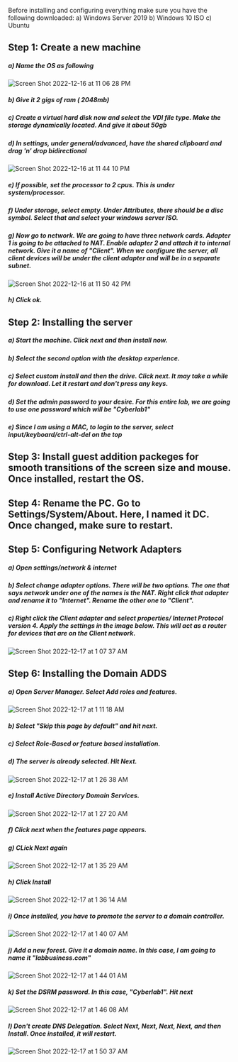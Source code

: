 Before installing and configuring everything make sure you have the following downloaded:
a) Windows Server 2019
b) Windows 10 ISO
c) Ubuntu

## Step 1: Create a new machine

##### a) Name the OS as following
![Screen Shot 2022-12-16 at 11 06 28 PM](https://user-images.githubusercontent.com/58121854/208223629-1a405f54-a712-430f-a129-0d904aded0e9.png)

##### b) Give it 2 gigs of ram ( 2048mb)

##### c) Create a virtual hard disk now and select the VDI file type. Make the storage dynamically located. And give it about 50gb

##### d) In settings, under general/advanced, have the shared clipboard and drag 'n' drop bidirectional
![Screen Shot 2022-12-16 at 11 44 10 PM](https://user-images.githubusercontent.com/58121854/208225526-2115ee59-53b5-4a18-8432-f5c6eb57b9fe.png)

##### e) If possible, set the processor to 2 cpus. This is under system/processor.

##### f) Under storage, select empty. Under Attributes, there should be a disc symbol. Select that and select your windows server ISO.

##### g) Now go to network. We are going to have three network cards. Adapter 1 is going to be attached to NAT. Enable adapter 2 and attach it to internal network. Give it a name of "Client". When we configure the server, all client devices will be under the client adapter and will be in a separate subnet.
![Screen Shot 2022-12-16 at 11 50 42 PM](https://user-images.githubusercontent.com/58121854/208225689-d4586a45-3d34-4e3e-beaa-2ee61db1d4d0.png)

##### h) Click ok.

## Step 2: Installing the server
 
##### a) Start the machine. Click next and then install now.

##### b) Select the second option with the desktop experience.

##### c) Select custom install and then the drive. Click next. It may take a while for download. Let it restart and don't press any keys.

##### d) Set the admin password to your desire. For this entire lab, we are going to use one password which will be "Cyberlab1"

##### e) Since I am using a MAC, to login to the server, select input/keyboard/ctrl-alt-del on the top

## Step 3: Install guest addition packeges for smooth transitions of the screen size and mouse. Once installed, restart the OS.

## Step 4: Rename the PC. Go to Settings/System/About. Here, I named it DC. Once changed, make sure to restart.

## Step 5: Configuring Network Adapters

##### a) Open settings/network & internet

##### b) Select change adapter options. There will be two options. The one that says network under one of the names is the NAT. Right click that adapter and rename it to "Internet". Rename the other one to "Client".

##### c) Right click the Client adapter and select properties/ Internet Protocol version 4. Apply the settings in the image below. This will act as a router for devices that are on the Client network. 
![Screen Shot 2022-12-17 at 1 07 37 AM](https://user-images.githubusercontent.com/58121854/208228034-0a402010-6186-4e45-ad66-dbd9054267c4.png)

## Step 6: Installing the Domain ADDS

##### a) Open Server Manager. Select Add roles and features. 
![Screen Shot 2022-12-17 at 1 11 18 AM](https://user-images.githubusercontent.com/58121854/208228142-4f8922cf-8b39-4593-b19f-609209b67131.png)

##### b) Select "Skip this page by default" and hit next.

##### c) Select Role-Based or feature based installation.

##### d) The server is already selected. Hit Next. 
![Screen Shot 2022-12-17 at 1 26 38 AM](https://user-images.githubusercontent.com/58121854/208228730-812220cc-dc62-43f9-b28e-dbecea2dddf9.png)

##### e) Install Active Directory Domain Services. 
![Screen Shot 2022-12-17 at 1 27 20 AM](https://user-images.githubusercontent.com/58121854/208228754-60fa82d8-1c76-42dd-9476-c02952b11f6e.png)

##### f) Click next when the features page appears.

##### g) CLick Next again
![Screen Shot 2022-12-17 at 1 35 29 AM](https://user-images.githubusercontent.com/58121854/208229034-97f4749a-dfb6-4910-bee6-51d90779fb07.png)

##### h) Click Install
![Screen Shot 2022-12-17 at 1 36 14 AM](https://user-images.githubusercontent.com/58121854/208229072-002c6571-fe40-4042-9f79-584af14094a7.png)

##### i) Once installed, you have to promote the server to a domain controller.
![Screen Shot 2022-12-17 at 1 40 07 AM](https://user-images.githubusercontent.com/58121854/208229193-39416422-faa6-48d1-b20a-d10036b411e8.png)

##### j) Add a new forest. Give it a domain name. In this case, I am going to name it "labbusiness.com"
![Screen Shot 2022-12-17 at 1 44 01 AM](https://user-images.githubusercontent.com/58121854/208229323-9b50ca65-2f48-4208-a84b-4a24b5496f2e.png)

##### k) Set the DSRM password. In this case, "Cyberlab1". Hit next
![Screen Shot 2022-12-17 at 1 46 08 AM](https://user-images.githubusercontent.com/58121854/208229400-a827369a-409e-4fbf-96e9-7bf472e08595.png)

##### l) Don't create DNS Delegation. Select Next, Next, Next, Next, and then Install. Once installed, it will restart.
![Screen Shot 2022-12-17 at 1 50 37 AM](https://user-images.githubusercontent.com/58121854/208229548-b1c6bda5-dab4-4dd1-8302-78f4c63b5b93.png)













